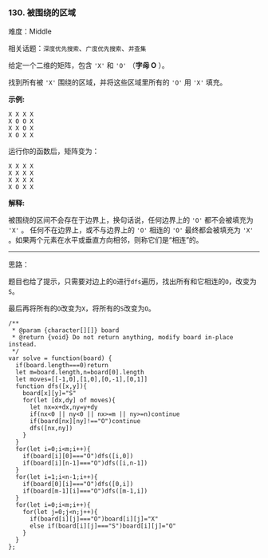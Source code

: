 ### 130. 被围绕的区域

难度：Middle

相关话题：`深度优先搜索`、`广度优先搜索`、`并查集`

给定一个二维的矩阵，包含 `'X'` 和 `'O'` （**字母 O** ）。



找到所有被  `'X'`  围绕的区域，并将这些区域里所有的 `'O'`  用  `'X'`  填充。



**示例:** 



```
X X X X
X O O X
X X O X
X O X X
```


运行你的函数后，矩阵变为：



```
X X X X
X X X X
X X X X
X O X X
```


**解释:** 



被围绕的区间不会存在于边界上，换句话说，任何边界上的 `'O'` 都不会被填充为 `'X'` 。 任何不在边界上，或不与边界上的 `'O'` 相连的 `'O'` 最终都会被填充为 `'X'` 。如果两个元素在水平或垂直方向相邻，则称它们是&ldquo;相连&rdquo;的。




-----

思路：

题目也给了提示，只需要对边上的`O`进行`dfs`遍历，找出所有和它相连的`O`，改变为`S`。

最后再将所有的`O`改变为`X`，将所有的`S`改变为`O`。

```
/**
 * @param {character[][]} board
 * @return {void} Do not return anything, modify board in-place instead.
 */
var solve = function(board) {
  if(board.length===0)return
  let m=board.length,n=board[0].length
  let moves=[[-1,0],[1,0],[0,-1],[0,1]]
  function dfs([x,y]){
    board[x][y]="S"
    for(let [dx,dy] of moves){
      let nx=x+dx,ny=y+dy
      if(nx<0 || ny<0 || nx>=m || ny>=n)continue
      if(board[nx][ny]!=="O")continue
      dfs([nx,ny])
    }
  }
  for(let i=0;i<m;i++){
    if(board[i][0]==="O")dfs([i,0])
    if(board[i][n-1]==="O")dfs([i,n-1])
  }
  for(let i=1;i<n-1;i++){
    if(board[0][i]==="O")dfs([0,i])
    if(board[m-1][i]==="O")dfs([m-1,i])    
  }
  for(let i=0;i<m;i++){
    for(let j=0;j<n;j++){
      if(board[i][j]==="O")board[i][j]="X"
      else if(board[i][j]==="S")board[i][j]="O"
    }
  }
};
```


